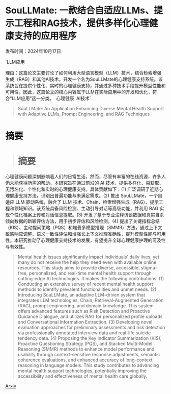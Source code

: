 # SouLLMate: 一款结合自适应LLMs、提示工程和RAG技术，提供多样化心理健康支持的应用程序

发布时间：2024年10月17日

`LLM应用

理由：这篇论文主要讨论了如何利用大型语言模型（LLM）技术，结合检索增强生成（RAG）和其他AI技术，开发一个名为SouLLMate的心理健康支持系统。该系统旨在提供个性化、实时的心理健康支持，并通过多种技术手段提升模型性能和可用性。因此，这篇论文的核心内容属于LLM在实际应用中的开发和优化，符合“LLM应用”这一分类。` `心理健康` `AI技术`

> SouLLMate: An Application Enhancing Diverse Mental Health Support with Adaptive LLMs, Prompt Engineering, and RAG Techniques

# 摘要

> # 摘要
心理健康问题深刻影响着人们的日常生活，然而，尽管有丰富的在线资源，许多人仍未能获得所需的帮助。本研究旨在通过前沿的 AI 技术，提供多样化、易获取、无污名化、个性化和实时的心理健康支持。具体贡献如下：(1) 广泛调研了近期心理健康支持方法，识别出普遍功能与未满足需求。(2) 推出 SouLLMate，一个自适应 LLM 驱动系统，融合了 LLM 技术、Chain、检索增强生成（RAG）、提示工程和领域知识。该系统具备风险检测、主动引导对话等高级功能，并利用 RAG 实现个性化档案上传和对话信息提取。(3) 开发了基于专业注释访谈数据和真实自杀倾向数据的新颖评估方法，用于初步评估和风险检测。(4) 提出了关键指标总结（KIS）、主动提问策略（PQS）和堆叠多模型推理（SMMR）方法，通过上下文敏感响应调整、语义一致性评估和增强长上下文推理准确性，提升模型性能与可用性。本研究推动了心理健康支持技术的发展，有望提升全球心理健康护理的可及性与有效性。

> Mental health issues significantly impact individuals' daily lives, yet many do not receive the help they need even with available online resources. This study aims to provide diverse, accessible, stigma-free, personalized, and real-time mental health support through cutting-edge AI technologies. It makes the following contributions: (1) Conducting an extensive survey of recent mental health support methods to identify prevalent functionalities and unmet needs. (2) Introducing SouLLMate, an adaptive LLM-driven system that integrates LLM technologies, Chain, Retrieval-Augmented Generation (RAG), prompt engineering, and domain knowledge. This system offers advanced features such as Risk Detection and Proactive Guidance Dialogue, and utilizes RAG for personalized profile uploads and Conversational Information Extraction. (3) Developing novel evaluation approaches for preliminary assessments and risk detection via professionally annotated interview data and real-life suicide tendency data. (4) Proposing the Key Indicator Summarization (KIS), Proactive Questioning Strategy (PQS), and Stacked Multi-Model Reasoning (SMMR) methods to enhance model performance and usability through context-sensitive response adjustments, semantic coherence evaluations, and enhanced accuracy of long-context reasoning in language models. This study contributes to advancing mental health support technologies, potentially improving the accessibility and effectiveness of mental health care globally.

[Arxiv](https://arxiv.org/abs/2410.16322)